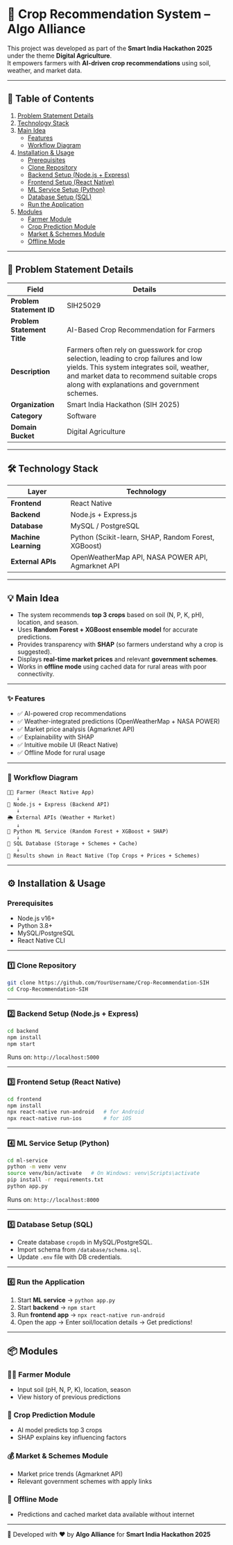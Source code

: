 # 🌾 Crop Recommendation System – Algo Alliance

This project was developed as part of the **Smart India Hackathon 2025** under the theme **Digital Agriculture**.  
It empowers farmers with **AI-driven crop recommendations** using soil, weather, and market data.  

---

## 📑 Table of Contents

1. [Problem Statement Details](#problem-statement-details)  
2. [Technology Stack](#technology-stack)  
3. [Main Idea](#main-idea)  
   - [Features](#features)  
   - [Workflow Diagram](#workflow-diagram)  
4. [Installation & Usage](#installation--usage)  
   - [Prerequisites](#prerequisites)  
   - [Clone Repository](#clone-repository)  
   - [Backend Setup (Node.js + Express)](#backend-setup-nodejs--express)  
   - [Frontend Setup (React Native)](#frontend-setup-react-native)  
   - [ML Service Setup (Python)](#ml-service-setup-python)  
   - [Database Setup (SQL)](#database-setup-sql)  
   - [Run the Application](#run-the-application)  
5. [Modules](#modules)  
   - [Farmer Module](#farmer-module)  
   - [Crop Prediction Module](#crop-prediction-module)  
   - [Market & Schemes Module](#market--schemes-module)  
   - [Offline Mode](#offline-mode)  

---

## 📝 Problem Statement Details

| Field                        | Details |
|------------------------------|---------|
| **Problem Statement ID**     | SIH25029 |
| **Problem Statement Title**  | AI-Based Crop Recommendation for Farmers |
| **Description**              | Farmers often rely on guesswork for crop selection, leading to crop failures and low yields. This system integrates soil, weather, and market data to recommend suitable crops along with explanations and government schemes. |
| **Organization**             | Smart India Hackathon (SIH 2025) |
| **Category**                 | Software |
| **Domain Bucket**            | Digital Agriculture |

---

## 🛠 Technology Stack

| Layer            | Technology |
|------------------|------------|
| **Frontend**     | React Native |
| **Backend**      | Node.js + Express.js |
| **Database**     | MySQL / PostgreSQL |
| **Machine Learning** | Python (Scikit-learn, SHAP, Random Forest, XGBoost) |
| **External APIs**| OpenWeatherMap API, NASA POWER API, Agmarknet API |

---

## 💡 Main Idea

- The system recommends **top 3 crops** based on soil (N, P, K, pH), location, and season.  
- Uses **Random Forest + XGBoost ensemble model** for accurate predictions.  
- Provides transparency with **SHAP** (so farmers understand why a crop is suggested).  
- Displays **real-time market prices** and relevant **government schemes**.  
- Works in **offline mode** using cached data for rural areas with poor connectivity.  

---

### ✨ Features
- ✅ AI-powered crop recommendations  
- ✅ Weather-integrated predictions (OpenWeatherMap + NASA POWER)  
- ✅ Market price analysis (Agmarknet API)  
- ✅ Explainability with SHAP  
- ✅ Intuitive mobile UI (React Native)  
- ✅ Offline Mode for rural usage  

---

### 🔄 Workflow Diagram
```
👨‍🌾 Farmer (React Native App)
   ↓
📡 Node.js + Express (Backend API)
   ↓
🌦 External APIs (Weather + Market)
   ↓
🧠 Python ML Service (Random Forest + XGBoost + SHAP)
   ↓
💾 SQL Database (Storage + Schemes + Cache)
   ↓
📱 Results shown in React Native (Top Crops + Prices + Schemes)
```

---

## ⚙️ Installation & Usage

### Prerequisites
- Node.js v16+  
- Python 3.8+  
- MySQL/PostgreSQL  
- React Native CLI  

---

### 1️⃣ Clone Repository
```bash
git clone https://github.com/YourUsername/Crop-Recommendation-SIH
cd Crop-Recommendation-SIH
```

---

### 2️⃣ Backend Setup (Node.js + Express)
```bash
cd backend
npm install
npm start
```
Runs on: `http://localhost:5000`

---

### 3️⃣ Frontend Setup (React Native)
```bash
cd frontend
npm install
npx react-native run-android   # for Android
npx react-native run-ios       # for iOS
```

---

### 4️⃣ ML Service Setup (Python)
```bash
cd ml-service
python -m venv venv
source venv/bin/activate   # On Windows: venv\Scripts\activate
pip install -r requirements.txt
python app.py
```
Runs on: `http://localhost:8000`

---

### 5️⃣ Database Setup (SQL)
- Create database `cropdb` in MySQL/PostgreSQL.  
- Import schema from `/database/schema.sql`.  
- Update `.env` file with DB credentials.  

---

### 6️⃣ Run the Application
1. Start **ML service** → `python app.py`  
2. Start **backend** → `npm start`  
3. Run **frontend app** → `npx react-native run-android`  
4. Open the app → Enter soil/location details → Get predictions!  

---

## 📦 Modules

### 👨‍🌾 Farmer Module
- Input soil (pH, N, P, K), location, season  
- View history of previous predictions  

### 🌱 Crop Prediction Module
- AI model predicts top 3 crops  
- SHAP explains key influencing factors  

### 💰 Market & Schemes Module
- Market price trends (Agmarknet API)  
- Relevant government schemes with apply links  

### 📴 Offline Mode
- Predictions and cached market data available without internet  

---

🚀 Developed with ❤️ by **Algo Alliance** for **Smart India Hackathon 2025**
